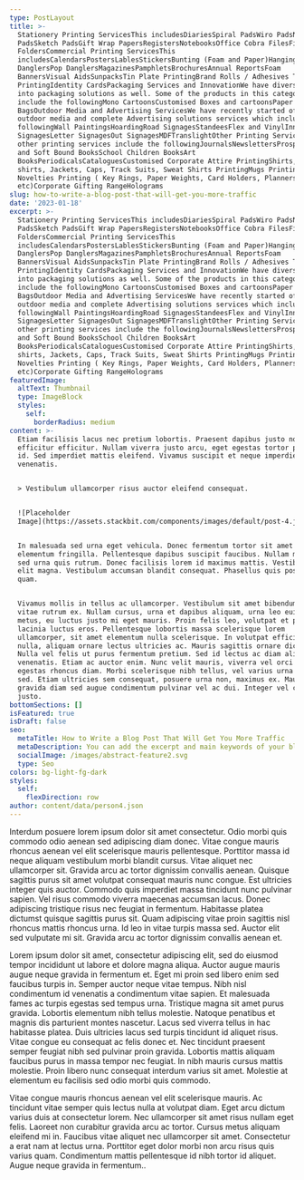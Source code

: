 ```yaml
---
type: PostLayout
title: >-
  Stationery Printing ServicesThis includesDiariesSpiral PadsWiro PadsNote
  PadsSketch PadsGift Wrap PapersRegistersNotebooksOffice Cobra FilesFile and
  FoldersCommercial Printing ServicesThis
  includesCalendarsPostersLablesStickersBunting (Foam and Paper)Hanging
  DanglersPop DanglersMagazinesPamphletsBrochuresAnnual ReportsFoam
  BannersVisual AidsSunpacksTin Plate PrintingBrand Rolls / Adhesives Tape
  PrintingIdentity CardsPackaging Services and InnovationWe have diversified
  into packaging solutions as well. Some of the products in this category
  include the followingMono CartoonsCustomised Boxes and cartoonsPaper Carry
  BagsOutdoor Media and Advertising ServicesWe have recently started offering
  outdoor media and complete Advertising solutions services which includes the
  followingWall PaintingsHoardingRoad SignagesStandeesFlex and VinylInner
  SignagesLetter SignagesOut SignagesMDFTranslightOther Printing ServicesOur
  other printing services include the followingJournalsNewslettersProspectusHard
  and Soft Bound BooksSchool Children BooksArt
  BooksPeriodicalsCataloguesCustomised Corporate Attire PrintingShirts, T-
  shirts, Jackets, Caps, Track Suits, Sweat Shirts PrintingMugs PrintingOffice
  Novelties Printing ( Key Rings, Paper Weights, Card Holders, Planners
  etc)Corporate Gifting RangeHolograms
slug: how-to-write-a-blog-post-that-will-get-you-more-traffic
date: '2023-01-18'
excerpt: >-
  Stationery Printing ServicesThis includesDiariesSpiral PadsWiro PadsNote
  PadsSketch PadsGift Wrap PapersRegistersNotebooksOffice Cobra FilesFile and
  FoldersCommercial Printing ServicesThis
  includesCalendarsPostersLablesStickersBunting (Foam and Paper)Hanging
  DanglersPop DanglersMagazinesPamphletsBrochuresAnnual ReportsFoam
  BannersVisual AidsSunpacksTin Plate PrintingBrand Rolls / Adhesives Tape
  PrintingIdentity CardsPackaging Services and InnovationWe have diversified
  into packaging solutions as well. Some of the products in this category
  include the followingMono CartoonsCustomised Boxes and cartoonsPaper Carry
  BagsOutdoor Media and Advertising ServicesWe have recently started offering
  outdoor media and complete Advertising solutions services which includes the
  followingWall PaintingsHoardingRoad SignagesStandeesFlex and VinylInner
  SignagesLetter SignagesOut SignagesMDFTranslightOther Printing ServicesOur
  other printing services include the followingJournalsNewslettersProspectusHard
  and Soft Bound BooksSchool Children BooksArt
  BooksPeriodicalsCataloguesCustomised Corporate Attire PrintingShirts, T-
  shirts, Jackets, Caps, Track Suits, Sweat Shirts PrintingMugs PrintingOffice
  Novelties Printing ( Key Rings, Paper Weights, Card Holders, Planners
  etc)Corporate Gifting RangeHolograms
featuredImage:
  altText: Thumbnail
  type: ImageBlock
  styles:
    self:
      borderRadius: medium
content: >-
  Etiam facilisis lacus nec pretium lobortis. Praesent dapibus justo non
  efficitur efficitur. Nullam viverra justo arcu, eget egestas tortor pretium
  id. Sed imperdiet mattis eleifend. Vivamus suscipit et neque imperdiet
  venenatis.


  > Vestibulum ullamcorper risus auctor eleifend consequat.


  ![Placeholder
  Image](https://assets.stackbit.com/components/images/default/post-4.jpeg)


  In malesuada sed urna eget vehicula. Donec fermentum tortor sit amet nisl
  elementum fringilla. Pellentesque dapibus suscipit faucibus. Nullam malesuada
  sed urna quis rutrum. Donec facilisis lorem id maximus mattis. Vestibulum quis
  elit magna. Vestibulum accumsan blandit consequat. Phasellus quis posuere
  quam.


  Vivamus mollis in tellus ac ullamcorper. Vestibulum sit amet bibendum ipsum,
  vitae rutrum ex. Nullam cursus, urna et dapibus aliquam, urna leo euismod
  metus, eu luctus justo mi eget mauris. Proin felis leo, volutpat et purus in,
  lacinia luctus eros. Pellentesque lobortis massa scelerisque lorem
  ullamcorper, sit amet elementum nulla scelerisque. In volutpat efficitur
  nulla, aliquam ornare lectus ultricies ac. Mauris sagittis ornare dictum.
  Nulla vel felis ut purus fermentum pretium. Sed id lectus ac diam aliquet
  venenatis. Etiam ac auctor enim. Nunc velit mauris, viverra vel orci ut,
  egestas rhoncus diam. Morbi scelerisque nibh tellus, vel varius urna malesuada
  sed. Etiam ultricies sem consequat, posuere urna non, maximus ex. Mauris
  gravida diam sed augue condimentum pulvinar vel ac dui. Integer vel convallis
  justo.
bottomSections: []
isFeatured: true
isDraft: false
seo:
  metaTitle: How to Write a Blog Post That Will Get You More Traffic
  metaDescription: You can add the excerpt and main keywords of your blog post here.
  socialImage: /images/abstract-feature2.svg
  type: Seo
colors: bg-light-fg-dark
styles:
  self:
    flexDirection: row
author: content/data/person4.json
---
```


Interdum posuere lorem ipsum dolor sit amet consectetur. Odio morbi quis commodo odio aenean sed adipiscing diam donec. Vitae congue mauris rhoncus aenean vel elit scelerisque mauris pellentesque. Porttitor massa id neque aliquam vestibulum morbi blandit cursus. Vitae aliquet nec ullamcorper sit. Gravida arcu ac tortor dignissim convallis aenean. Quisque sagittis purus sit amet volutpat consequat mauris nunc congue. Est ultricies integer quis auctor. Commodo quis imperdiet massa tincidunt nunc pulvinar sapien. Vel risus commodo viverra maecenas accumsan lacus. Donec adipiscing tristique risus nec feugiat in fermentum. Habitasse platea dictumst quisque sagittis purus sit. Quam adipiscing vitae proin sagittis nisl rhoncus mattis rhoncus urna. Id leo in vitae turpis massa sed. Auctor elit sed vulputate mi sit. Gravida arcu ac tortor dignissim convallis aenean et.

Lorem ipsum dolor sit amet, consectetur adipiscing elit, sed do eiusmod tempor incididunt ut labore et dolore magna aliqua. Auctor augue mauris augue neque gravida in fermentum et. Eget mi proin sed libero enim sed faucibus turpis in. Semper auctor neque vitae tempus. Nibh nisl condimentum id venenatis a condimentum vitae sapien. Et malesuada fames ac turpis egestas sed tempus urna. Tristique magna sit amet purus gravida. Lobortis elementum nibh tellus molestie. Natoque penatibus et magnis dis parturient montes nascetur. Lacus sed viverra tellus in hac habitasse platea. Duis ultricies lacus sed turpis tincidunt id aliquet risus. Vitae congue eu consequat ac felis donec et. Nec tincidunt praesent semper feugiat nibh sed pulvinar proin gravida. Lobortis mattis aliquam faucibus purus in massa tempor nec feugiat. In nibh mauris cursus mattis molestie. Proin libero nunc consequat interdum varius sit amet. Molestie at elementum eu facilisis sed odio morbi quis commodo.

Vitae congue mauris rhoncus aenean vel elit scelerisque mauris. Ac tincidunt vitae semper quis lectus nulla at volutpat diam. Eget arcu dictum varius duis at consectetur lorem. Nec ullamcorper sit amet risus nullam eget felis. Laoreet non curabitur gravida arcu ac tortor. Cursus metus aliquam eleifend mi in. Faucibus vitae aliquet nec ullamcorper sit amet. Consectetur a erat nam at lectus urna. Porttitor eget dolor morbi non arcu risus quis varius quam. Condimentum mattis pellentesque id nibh tortor id aliquet. Augue neque gravida in fermentum..

